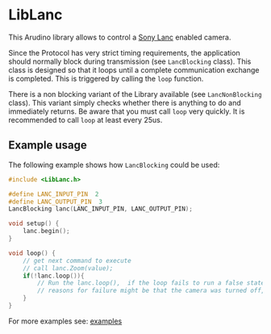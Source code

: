 # LibLanc 

This Arudino library allows to control a [Sony Lanc](http://www.boehmel.de/lanc) enabled camera.

Since the Protocol has very strict timing requirements, the application should normally block during transmission (see `LancBlocking` class). This class is designed so that it loops until a complete communication exchange is completed. This is triggered by calling the `loop` function.

There is a non blocking variant of the Library available (see `LancNonBlocking` class). This variant simply checks whether there is anything to do and immediately returns. Be aware that you must call `loop` very quickly. It is recommended to call `loop` at least every 25us.

## Example usage

The following example shows how `LancBlocking` could be used:

```c++
#include <LibLanc.h>

#define LANC_INPUT_PIN  2
#define LANC_OUTPUT_PIN  3
LancBlocking lanc(LANC_INPUT_PIN, LANC_OUTPUT_PIN);

void setup() {
    lanc.begin();
}

void loop() {
    // get next command to execute
    // call lanc.Zoom(value);
    if(!lanc.loop()){
        // Run the lanc.loop(),  if the loop fails to run a false state is returned and the lanc library stops working until the lanc.begin(); is called again
        // reasons for failure might be that the camera was turned off, or cable is disconnected.   The library has a default blocking timeout is 100ms. 
    }
}
```

For more examples see: [examples](examples)
